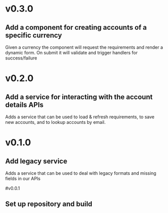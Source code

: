 
# v0.3.0
## Add a component for creating accounts of a specific currency
Given a currency the component will request the requirements and render a
dynamic form. On submit it will validate and trigger handlers for success/failure

# v0.2.0
## Add a service for interacting with the account details APIs
Adds a service that can be used to load & refresh requirements, to save new
accounts, and to lookup accounts by email.

# v0.1.0
## Add legacy service
Adds a service that can be used to deal with legacy formats and missing fields
in our APIs

#v0.0.1
## Set up repository and build
